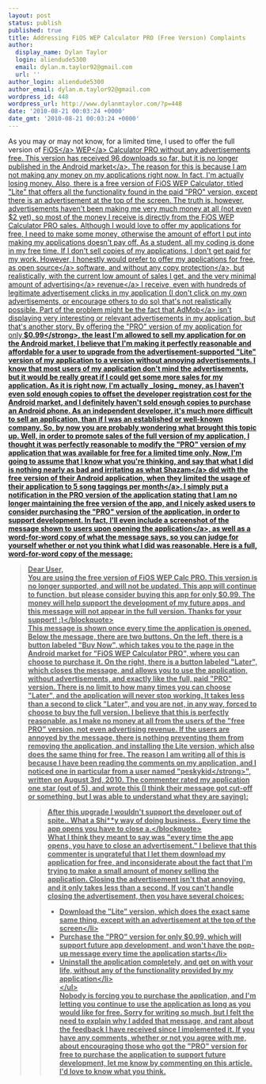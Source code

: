 ```yaml
---
layout: post
status: publish
published: true
title: Addressing FiOS WEP Calculator PRO (Free Version) Complaints
author:
  display_name: Dylan Taylor
  login: aliendude5300
  email: dylan.m.taylor92@gmail.com
  url: ''
author_login: aliendude5300
author_email: dylan.m.taylor92@gmail.com
wordpress_id: 448
wordpress_url: http://www.dylanmtaylor.com/?p=448
date: '2010-08-21 00:03:24 +0000'
date_gmt: '2010-08-21 00:03:24 +0000'
---
```

<p>As you may or may not know, for a limited time, I used to offer the full version of <a class="zem_slink" title="Verizon FiOS" rel="wikipedia" href="http:&#47;&#47;en.wikipedia.org&#47;wiki&#47;Verizon_FiOS">FiOS<&#47;a> <a class="zem_slink" title="Wired Equivalent Privacy" rel="wikipedia" href="http:&#47;&#47;en.wikipedia.org&#47;wiki&#47;Wired_Equivalent_Privacy">WEP<&#47;a> Calculator PRO without any advertisements free. This version has received 96 downloads so far, but it is no longer published in the <a class="zem_slink" title="Android Market" rel="homepage" href="http:&#47;&#47;www.android.com&#47;market&#47;">Android market<&#47;a>. The reason for this is because I am not making any money on my applications right now. In fact, I'm actually losing money. Also, there is a free version of FiOS WEP Calculator, titled "Lite" that offers all the functionality found in the paid "PRO" version, except there is an advertisement at the top of the screen. The truth is, however, advertisements haven't been making me very much money at all (not even $2 yet), so most of the money I receive is directly from the FiOS WEP Calculator PRO sales. Although I would love to offer my applications for free, I need to make some money, otherwise the amount of effort I put into making my applications doesn't pay off. As a student, all my coding is done in my free time. If I don't sell copies of my applications, I don't get paid for my work. However, I honestly would prefer to offer my applications for free, as <a class="zem_slink" title="Open source" rel="wikipedia" href="http:&#47;&#47;en.wikipedia.org&#47;wiki&#47;Open_source">open source<&#47;a> software, and without any <a class="zem_slink" title="Copy protection" rel="wikipedia" href="http:&#47;&#47;en.wikipedia.org&#47;wiki&#47;Copy_protection">copy protection<&#47;a>, but realistically, with the current low amount of sales I get, and the very minimal amount of <a class="zem_slink" title="Advertising" rel="wikipedia" href="http:&#47;&#47;en.wikipedia.org&#47;wiki&#47;Advertising">advertising<&#47;a> <a class="zem_slink" title="Revenue" rel="wikipedia" href="http:&#47;&#47;en.wikipedia.org&#47;wiki&#47;Revenue">revenue<&#47;a> I receive, even with hundreds of legitimate advertisement clicks in my application (I don't click on my own advertisements, or encourage others to do so) that's not realistically possible. Part of the problem might be the fact that <a class="zem_slink" title="AdMob" rel="homepage" href="http:&#47;&#47;admob.com">AdMob<&#47;a> isn't displaying very interesting or relevant advertisements in my application, but that's another story. By offering the "PRO" version of my application for only<strong> $0.99<&#47;strong>, the least I'm allowed to sell my application for on the Android market, I believe that I'm making it perfectly reasonable and affordable for a user to upgrade from the advertisement-supported "Lite" version of my application to a version without annoying advertisements. I know that most users of my application don't mind the advertisements, but it would be really great if I could get some more sales for my application. As it is right now, I'm actually _losing_ money, as I haven't even sold enough copies to offset the developer registration cost for the Android market, and I definitely haven't sold enough copies to purchase an Android phone. As an independent developer, it's much more difficult to sell an application, than if I was an established or well-known company. So, by now you are probably wondering what brought this topic up. Well, in order to promote sales of the full version of my application, I thought it was perfectly reasonable to modify the "PRO" version of my application that was available for free for a limited time only. Now, I'm going to assume that I know what you're thinking, and say that what I did is nothing nearly as bad and irritating as what <a class="zem_slink" title="Shazam" rel="homepage" href="http:&#47;&#47;shazam.com">Shazam<&#47;a> did with the free version of their Android application, <a href="http:&#47;&#47;phandroid.com&#47;2010&#47;07&#47;14&#47;shazam-introduces-premium-version-of-their-music-discovery-app&#47;">when they limited the usage of their application to 5 song taggings per month<&#47;a>. I simply put a notification in the PRO version of the application stating that I am no longer maintaining the free version of the app, and I nicely asked users to consider purchasing the "PRO" version of the application, in order to support development. In fact, I'll even include <a href="http:&#47;&#47;www.dylanmtaylor.com&#47;?attachment_id=454">a screenshot of the message shown to users upon opening the application<&#47;a>, as well as a word-for-word copy of what the message says, so you can judge for yourself whether or not you think what I did was reasonable. Here is a full, word-for-word copy of the message:</p>
<blockquote><p>Dear User,<br />
You are using the free version of FiOS WEP Calc PRO. This version is no longer supported, and will not be updated. This app will continue to function, but please consider buying this app for only $0.99. The money will help support the development of my future apps, and this message will not appear in the full version. Thanks for your support! :)<&#47;blockquote><br />
This message is shown once every time the application is opened. Below the message, there are two buttons. On the left, there is a button labeled "Buy Now", which takes you to the page in the Android market for "FiOS WEP Calculator PRO", where you can choose to purchase it. On the right, there is a button labeled "Later", which closes the message, and allows you to use the application, without advertisements, and exactly like the full, paid "PRO" version. There is no limit to how many times you can choose "Later", and the application will never stop working. It takes less than a second to click "Later", and you are not, in any way, forced to choose to buy the full version. I believe that this is perfectly reasonable, as I make no money at all from the users of the "free PRO" version, not even advertising revenue. If the users are annoyed by the message, there is nothing preventing them from removing the application, and installing the Lite version, which also does the same thing for free. The reason I am writing all of this is because I have been reading the comments on my application, and I noticed one in particular from a user named "<strong>peskykid<&#47;strong>", written on August 3rd, 2010. The commenter rated my application one star (out of 5), and wrote this (I think their message got cut-off or something, but I was able to understand what they are saying):</p>
<blockquote><p>After this upgrade I wouldn't support the developer out of spite.. What a  Shi**y way of doing business.. Every time the app opens you have to  close a.<&#47;blockquote><br />
What I think they meant to say was "every time the app opens, you have to close an advertisement." I believe that this commenter is ungrateful that I let them download my application for free, and inconsiderate about the fact that I'm trying to make a small amount of money selling the application. Closing the advertisement isn't that annoying, and it only takes less than a second. If you can't handle closing the advertisement, then you have several choices:</p>
<ul>
<li>Download the "Lite" version, which does the exact same same thing, except with an advertisement at the top of the screen<&#47;li>
<li>Purchase the "PRO" version for only $0.99, which will support future app development, and won't have the pop-up message every time the application starts<&#47;li>
<li>Uninstall the application completely, and get on with your life, without any of the functionality provided by my application<&#47;li><br />
<&#47;ul><br />
Nobody is forcing you to purchase the application, and I'm letting you continue to use the application as long as you would like for free. Sorry for writing so much, but I felt the need to explain why I added that message, and rant about the feedback I have received since I implemented it. If you have any comments, whether or not you agree with me, about encouraging those who got the "PRO" version for free to purchase the application to support future development, let me know by commenting on this article. I'd love to know what you think.</p>
